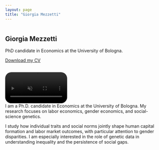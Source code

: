 ```yaml
---
layout: page
title: "Giorgia Mezzetti"
---
```


<div style="display: flex; align-items: center; gap: 30px; flex-wrap: wrap;">

  <div>
    <h2>Giorgia Mezzetti</h2>
    <p>PhD candidate in Economics at the University of Bologna.</p>
    <a href="CV.pdf">Download my CV</a>
  </div>

  <video width="200" autoplay loop muted playsinline style="border-radius: 20px;">
    <source src="tagc_talk_2024.mp4" type="video/mp4">
    Your browser does not support the video tag.
  </video>

</div>
I am a Ph.D. candidate in Economics at the University of Bologna. My research focuses on labor economics, gender economics, and social-science genetics.

I study how individual traits and social norms jointly shape human capital formation and labor market outcomes, with particular attention to gender disparities. I am especially interested in the role of genetic data in understanding inequality and the persistence of social gaps.



